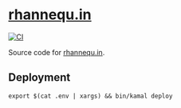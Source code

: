 # [rhannequ.in]

[![CI](https://github.com/rhannequin/rhannequ.in/workflows/CI/badge.svg)](https://github.com/rhannequin/rhannequ.in/actions?query=workflow%3ACI)

Source code for [rhannequ.in].

## Deployment

```
export $(cat .env | xargs) && bin/kamal deploy
```

[rhannequ.in]: https://rhannequ.in
